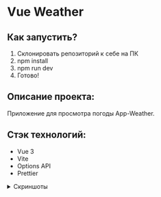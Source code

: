 # **Vue Weather** 
## Как запустить?

1. Склонировать репозиторий к себе на ПК
2. npm install
3. npm run dev
4. Готово!

## Описание проекта:

Приложение для просмотра погоды App-Weather.

## Стэк технологий:
- Vue 3
- Vite
- Options API
- Prettier

<details>
  <summary>Скриншоты</summary>

  ### Главная страница приложения
  ![Главная страница приложения](/screen/main.jpeg)

  ### Результат поиска погоды
  ![Корзина приложения](/screen/result.jpeg)

</details>
